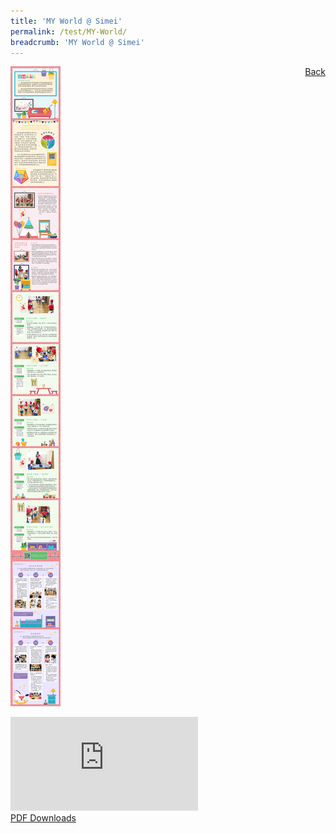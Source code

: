 ```yaml
---
title: 'MY World @ Simei'
permalink: /test/MY-World/
breadcrumb: 'MY World @ Simei'
---
```

<a href="/gallery/华文学习展示区-chinese-exhibitions-b/preschool/" style="float:right;">Back</a>
 <img src="/images/CL-MYWorld-Poster.jpg"><br/>
<div class="video-container">
  <iframe src="https://www.youtube.com/embed/d6fmLlW8eoE" frameborder="0" allow="accelerometer; autoplay; encrypted-media; gyroscope; picture-in-picture" allowfullscreen></iframe></div>
<a href="/Sharing-Sessions/01-website-exhibitor-template-pdf.pdf" download>PDF Downloads</a>


